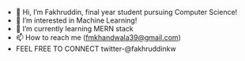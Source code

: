 - 👋 Hi, I’m Fakhruddin, final year student pursuing Computer Science!
- 👀 I’m interested in Machine Learning!
- 🌱 I’m currently learning MERN stack
- 📫 How to reach me (fmkhandwala39@gmail.com)
- FEEL FREE TO CONNECT twitter-@fakhruddinkw
